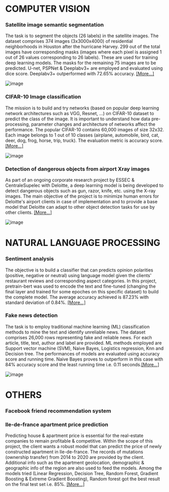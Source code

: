 # COMPUTER VISION
### Satellite image semantic segmentation 

The task is to segment the objects (26 labels) in the satellite images. The dataset comprises 374 images (3x3000x4000) of residential neighborhoods in Houston after the hurricane Harvey. 299 out of the total images have corresponding masks (images where each pixel is assigned 1 out of 26 values corresponding to 26 labels). These are used for training deep learning models. The masks for the remaining 75 images are to be predicted. U-net, PSPNet & Deeplabv3+ are employed and evaluated using dice score. Deeplabv3+ outperformed with 72.65% accuracy. [[More...]](https://github.com/nguyen-nhat-mai/satellite-image-semantic-segmentation)

![image](https://user-images.githubusercontent.com/85484281/215187360-3b609176-daab-446c-9d89-7c7b87733686.png)

### CIFAR-10 Image classification

The mission is to build and try networks (based on popular deep learning network architectures such as VGG, Resnet, ...) on CIFAR-10 dataset to predict the class of the image. It is important to understand how data pre-processing, parameter changes and architecture of networks affect the performance. The popular CIFAR-10 contains 60,000 images of size 32x32. Each image belongs to 1 out of 10 classes (airplane, automobile, bird, cat, deer, dog, frog, horse, trip, truck). The evaluation metric is accuracy score. [[More...]](https://github.com/nguyen-nhat-mai/CIFAR-10-image_classification)

![image](https://user-images.githubusercontent.com/85484281/215329326-83096d2e-2be3-41e3-bf20-12b27bbc17da.png)

### Detection of dangerous objects from airport Xray images

As part of an ongoing corporate research project by ESSEC & CentraleSupelec with Deloitte, a deep learning model is being developed to detect dangerous objects such as gun, razor, knife, etc. using the X-ray images. The main objective of the project is to minimize human errors for Deloitte's airport clients in case of implementation and to provide a base model that Deloitte can adapt to other object detection tasks for use by other clients. [[More...]](https://github.com/nguyen-nhat-mai/object_detection)

![image](https://user-images.githubusercontent.com/85484281/215324696-54c4e149-7363-4ce1-915a-0a2875f2195f.png)

# NATURAL LANGUAGE PROCESSING

### Sentiment analysis

The objective is to build a classifier that can predicts opinion polarities (positive, negative or neutral) using language model given the clients' restaurant reviews and corresponding aspect categories. In this project, pretrain-bert was used to encode the text and fine-tuned (changing the final layer and trained for some epoches on this specific dataset) to build the complete model. The average accuracy achieved is 87.23% with standard deviation of 0.84%. [[More...]](https://github.com/nguyen-nhat-mai/sentiment_analysis)

### Fake news detection

The task is to employ traditional machine learning (ML) classification methods to mine the text and identify unreliable news. The dataset comprises 26,000 rows representing fake and reliable news. For each article, title, text, author and label are provided. ML methods employed are Support vector machine (SVM), Naive Bayes, Logistics regression, Knn and Decision tree. The performances of models are evaluated using accuracy score and running time. Naive Bayes proves to outperform in this case with 84% accuracy score and the least running time i.e. 0.11 seconds.[[More...]](https://github.com/nguyen-nhat-mai/fake-news-detection)

![image](https://user-images.githubusercontent.com/85484281/214878082-377fcd85-a8c0-46dc-99ef-06890d66d681.png)

# OTHERS

### Facebook friend recommendation system

### Ile-de-france apartment price prediction
Predicting house & apartment price is essential for the real-estate companies to remain profitable & competitive. Within the scope of this project, the client wants a robust model that can predict the price of newly constructed apartment in Ile-de-france. The records of mutations (ownership transfer) from 2014 to 2020 are provided by the client. Additional info such as the apartment geolocation, demographic & geographic info of the region are also used to feed the models. Among the models tried (Linear Regression, Decision Tree, Random Forest, Gradient Boosting & Extreme Gradient Boosting), Random forest got the best result on the final test set i.e. 85%. [[More...]](https://github.com/nguyen-nhat-mai/ile-de-france-apartment-price-prediction)
